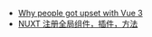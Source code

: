 - [Why people got upset with Vue 3](https://vueschool.io/articles/news/why-people-are-mad-with-vue-3/)
- [NUXT 注册全局组件，插件，方法](https://www.samyoc.com/single/138)
